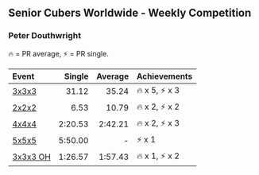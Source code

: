 <style>table {white-space: nowrap;}</style>

## Senior Cubers Worldwide - Weekly Competition
### Peter Douthwright

🔥 = PR average, ⚡ = PR single.

| Event | Single | Average | Achievements|
| :-- | --: | --: | :-- |
| [3x3x3](peter_douthwright/333.md) | 31.12 | 35.24 | 🔥 x 5, ⚡ x 3 |
| [2x2x2](peter_douthwright/222.md) | 6.53 | 10.79 | 🔥 x 2, ⚡ x 2 |
| [4x4x4](peter_douthwright/444.md) | 2:20.53 | 2:42.21 | 🔥 x 2, ⚡ x 3 |
| [5x5x5](peter_douthwright/555.md) | 5:50.00 | - | ⚡ x 1 |
| [3x3x3 OH](peter_douthwright/333oh.md) | 1:26.57 | 1:57.43 | 🔥 x 1, ⚡ x 2 |

<!-- Global site tag (gtag.js) - Google Analytics -->
<script async src="https://www.googletagmanager.com/gtag/js?id=UA-86348435-3"></script>
<script>window.dataLayer = window.dataLayer || []; function gtag() {dataLayer.push(arguments);} gtag('js', new Date()); gtag('config', 'UA-86348435-3');</script>
